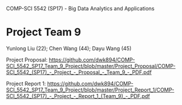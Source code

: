 COMP-SCI 5542 (SP17) - Big Data Analytics and Applications
# Project Team 9
Yunlong Liu (22); Chen Wang (44); Dayu Wang (45)

Project Proposal: https://github.com/dwk894/COMP-SCI_5542_SP17_Team_9_Project/blob/master/Project_Proposal/COMP-SCI_5542_(SP17)_-_Project_-_Proposal_-_Team_9_-_PDF.pdf

Project Report 1: https://github.com/dwk894/COMP-SCI_5542_SP17_Team_9_Project/blob/master/Project_Report_1/COMP-SCI_5542_(SP17)_-_Project_-_Report_1_(Team_9)_-_PDF.pdf

